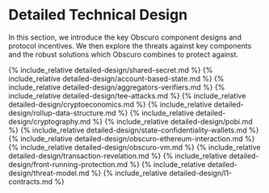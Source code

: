 # Detailed Technical Design
In this section, we introduce the key Obscuro component designs and protocol incentives. We then explore the threats against key components and the robust solutions which Obscuro combines to protect against.

{% include_relative detailed-design/shared-secret.md %}
{% include_relative detailed-design/account-based-state.md %}
{% include_relative detailed-design/aggregators-verifiers.md %}
{% include_relative detailed-design/tee-attacks.md %}
{% include_relative detailed-design/cryptoeconomics.md %}
{% include_relative detailed-design/rollup-data-structure.md %}
{% include_relative detailed-design/cryptography.md %}
{% include_relative detailed-design/pobi.md %}
{% include_relative detailed-design/state-confidentiality-wallets.md %}
{% include_relative detailed-design/obscuro-ethereum-interaction.md %}
{% include_relative detailed-design/obscuro-vm.md %}
{% include_relative detailed-design/transaction-revelation.md %}
{% include_relative detailed-design/front-running-protection.md %}
{% include_relative detailed-design/threat-model.md %}
{% include_relative detailed-design/l1-contracts.md %}

[comment]: <> ({% include_relative detailed-design/upgrading.md %})

[comment]: <> ({% include_relative detailed-design/auditing.md %})
